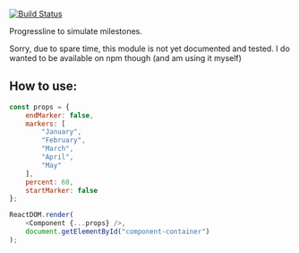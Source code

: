 [![Build Status](https://travis-ci.org/ItsAsbreuk/COMPONENT_NAME.svg?branch=master)](https://travis-ci.org/ItsAsbreuk/itsa-react-progressline)

Progressline to simulate milestones.

Sorry, due to spare time, this module is not yet documented and tested.
I do wanted to be available on npm though (and am using it myself)

## How to use:

```js
const props = {
    endMarker: false,
    markers: [
        "January",
        "February",
        "March",
        "April",
        "May"
    ],
    percent: 60,
    startMarker: false
};

ReactDOM.render(
    <Component {...props} />,
    document.getElementById("component-container")
);
```
